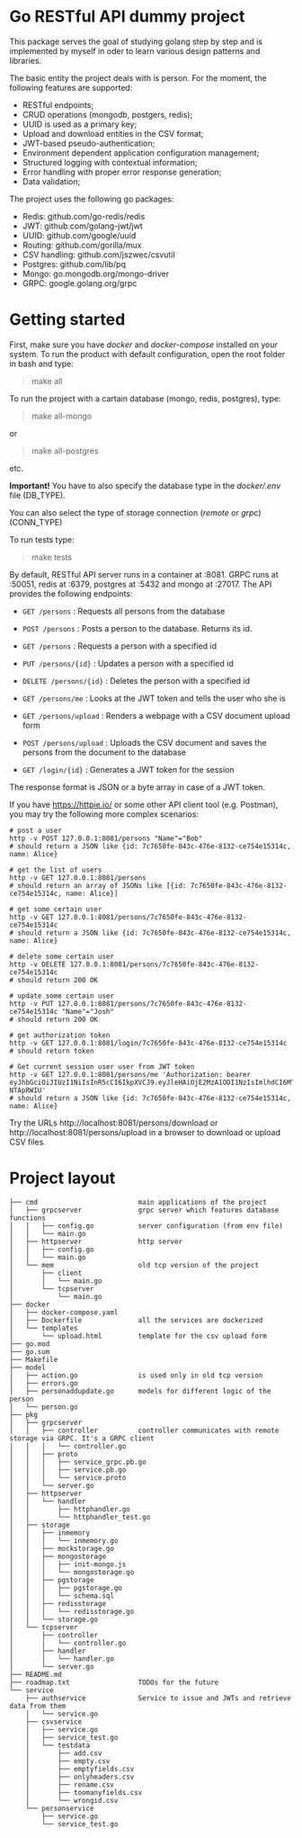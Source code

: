 # Go RESTful API dummy project

This package serves the goal of studying golang step by step and is implemented by myself in oder to learn various design patterns and libraries. 

The basic entity the project deals with is person. For the moment, the following features are supported:

- RESTful endpoints;
- CRUD operations (mongodb, postgers, redis);
- UUID is used as a primary key;
- Upload and download entities in the CSV format;
- JWT-based pseudo-authentication;
- Environment dependent application configuration management;
- Structured logging with contextual information;
- Error handling with proper error response generation;
- Data validation;

The project uses the following go packages: 

- Redis: github.com/go-redis/redis
- JWT: github.com/golang-jwt/jwt
- UUID: github.com/google/uuid
- Routing: github.com/gorilla/mux
- CSV handling: github.com/jszwec/csvutil
- Postgres: github.com/lib/pq
- Mongo: go.mongodb.org/mongo-driver
- GRPC: google.golang.org/grpc

# Getting started

First, make sure you have *docker* and *docker-compose* installed on your system. To run the product with default configuration, open the root folder in bash and type:

> make all

To run the project with a cartain database (mongo, redis, postgres), type:

> make all-mongo 

or

> make all-postgres

etc.

**Important!** You have to also specify the database type in the *docker/.env* file (DB_TYPE). 

You can also select the type of storage connection (*remote* or *grpc*) (CONN_TYPE)

To run tests type:

> make tests

By default, RESTful API server runs in a container at :8081. GRPC runs at :50051, redis at :6379, postgres at :5432 and mongo at :27017. The API provides the following endpoints:

- `GET /persons` : Requests all persons from the database

- `POST /persons` : Posts a person to the database. Returns its id.

- `GET /persons` : Requests a person with a specified id

- `PUT /persons/{id}` : Updates a person with a specified id

- `DELETE /persons/{id}` : Deletes the person with a specified id

- `GET /persons/me` : Looks at the JWT token and tells the user who she is

- `GET /persons/upload` : Renders a webpage with a CSV document upload form

- `POST /persons/upload` : Uploads the CSV document and saves the persons from the document to the database

- `GET /login/{id}` : Generates a JWT token for the session

The response format is JSON or a byte array in case of a JWT token.

If you have https://httpie.io/ or some other API client tool (e.g. Postman), you may try the following more complex scenarios:

```
# post a user
http -v POST 127.0.0.1:8081/persons "Name"="Bob"
# should return a JSON like {id: 7c7650fe-843c-476e-8132-ce754e15314c, name: Alice}

# get the list of users
http -v GET 127.0.0.1:8081/persons
# should return an array of JSONs like [{id: 7c7650fe-843c-476e-8132-ce754e15314c, name: Alice}]

# get some certain user
http -v GET 127.0.0.1:8081/persons/7c7650fe-843c-476e-8132-ce754e15314c
# should return a JSON like {id: 7c7650fe-843c-476e-8132-ce754e15314c, name: Alice}

# delete some certain user
http -v DELETE 127.0.0.1:8081/persons/7c7650fe-843c-476e-8132-ce754e15314c
# should return 200 OK

# update some certain user
http -v PUT 127.0.0.1:8081/persons/7c7650fe-843c-476e-8132-ce754e15314c "Name"="Josh"
# should return 200 OK

# get authorization token
http -v GET 127.0.0.1:8081/login/7c7650fe-843c-476e-8132-ce754e15314c
# should return token

# Get current session user user from JWT token 
http -v GET 127.0.0.1:8081/persons/me 'Authorization: bearer eyJhbGciOiJIUzI1NiIsInR5cCI6IkpXVCJ9.eyJleHAiOjE2MzA1ODI1NzIsImlhdCI6MTYzMDU4MDc3MiwiSWQiOiI3Yzc2NTBmZS04NDNjLTQ3NmUtODEzMi1jZTc1NGUxNTMxNGMiLCJlbWFpbCI6IkJvYiJ9.4dr4kNWuKUiVIFxAv8v_fBmgWUOVopmnw7-NTApRWIU'
# should return a JSON like {id: 7c7650fe-843c-476e-8132-ce754e15314c, name: Alice}
```


Try the URLs http://localhost:8081/persons/download or http://localhost:8081/persons/upload in a browser to download or upload CSV files.

# Project layout
```
├── cmd                         main applications of the project
│   ├── grpcserver              grpc server which features database functions
│   │   ├── config.go           server configuration (from env file)
│   │   └── main.go             
│   ├── httpserver              http server 
│   │   ├── config.go           
│   │   └── main.go
│   └── mem                     old tcp version of the project
│       ├── client
│       │   └── main.go
│       └── tcpserver
│           └── main.go
├── docker                      
│   ├── docker-compose.yaml     
│   ├── Dockerfile              all the services are dockerized
│   └── templates
│       └── upload.html         template for the csv upload form
├── go.mod
├── go.sum
├── Makefile
├── model
│   ├── action.go               is used only in old tcp version
│   ├── errors.go
│   ├── personaddupdate.go      models for different logic of the person
│   └── person.go
├── pkg
│   ├── grpcserver
│   │   ├── controller          controller communicates with remote storage via GRPC. It's a GRPC client
│   │   │   └── controller.go   
│   │   ├── proto
│   │   │   ├── service_grpc.pb.go
│   │   │   ├── service.pb.go
│   │   │   └── service.proto
│   │   └── server.go
│   ├── httpserver
│   │   └── handler
│   │       ├── httphandler.go
│   │       └── httphandler_test.go
│   ├── storage
│   │   ├── inmemory
│   │   │   └── inmemory.go
│   │   ├── mockstorage.go
│   │   ├── mongostorage
│   │   │   ├── init-mongo.js
│   │   │   └── mongostorage.go
│   │   ├── pgstorage
│   │   │   ├── pgstorage.go
│   │   │   └── schema.sql
│   │   ├── redisstorage
│   │   │   └── redisstorage.go
│   │   └── storage.go
│   └── tcpserver
│       ├── controller
│       │   └── controller.go
│       ├── handler
│       │   └── handler.go
│       └── server.go
├── README.md
├── roadmap.txt                 TODOs for the future
└── service
    ├── authservice             Service to issue and JWTs and retrieve data from them
    │   └── service.go
    ├── csvservice
    │   ├── service.go
    │   ├── service_test.go
    │   └── testdata
    │       ├── add.csv
    │       ├── empty.csv
    │       ├── emptyfields.csv
    │       ├── onlyheaders.csv
    │       ├── rename.csv
    │       ├── toomanyfields.csv
    │       └── wrongid.csv
    └── personservice
        ├── service.go
        └── service_test.go
```
